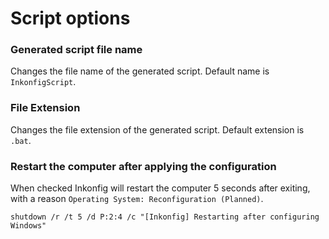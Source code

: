 # Script options

### Generated script file name
Changes the file name of the generated script. Default name is `InkonfigScript`.

### File Extension
Changes the file extension of the generated script. Default extension is `.bat`.

### Restart the computer after applying the configuration
When checked Inkonfig will restart the computer 5 seconds after exiting, with a reason `Operating System: Reconfiguration (Planned)`.

```batch
shutdown /r /t 5 /d P:2:4 /c "[Inkonfig] Restarting after configuring Windows"
```